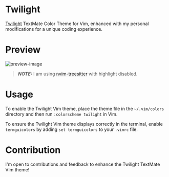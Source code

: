 # Twilight

[Twilight](https://inkdeep.github.io/TextMate-Themes/#twilight) TextMate Color Theme for Vim, enhanced with my personal modifications for a unique coding experience.

# Preview

![preview-image](https://github.com/RamonAsuncion/twilight-theme/assets/40077628/4cb24197-0a6b-45e6-a73b-c11c907911ea)

> **_NOTE:_** I am using [nvim-treesitter](https://tree-sitter.github.io/tree-sitter/) with highlight disabled.

# Usage

To enable the Twilight Vim theme, place the theme file in the `~/.vim/colors` directory and then run `:colorscheme twilight` in Vim.

To ensure the Twilight Vim theme displays correctly in the terminal, enable `termguicolors` by adding `set termguicolors` to your `.vimrc` file.

# Contribution

I'm open to contributions and feedback to enhance the Twilight TextMate Vim theme!
